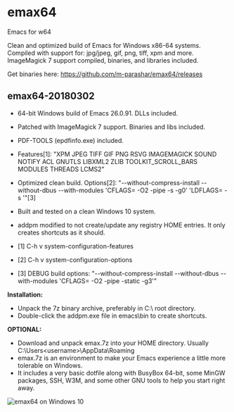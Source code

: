 # emax64
Emacs for w64

Clean and optimized build of Emacs for Windows x86-64 systems.
Compiled with support for: jpg/jpeg, gif, png, tiff, xpm and more.
ImageMagick 7 support compiled, binaries, and libraries included.

Get binaries here: https://github.com/m-parashar/emax64/releases

emax64-20180302
---------------

* 64-bit Windows build of Emacs 26.0.91. DLLs included.
* Patched with ImageMagick 7 support. Binaries and libs included.
* PDF-TOOLS (epdfinfo.exe) included.
* Features[1]: "XPM JPEG TIFF GIF PNG RSVG IMAGEMAGICK SOUND NOTIFY ACL GNUTLS LIBXML2 ZLIB TOOLKIT_SCROLL_BARS MODULES THREADS LCMS2"
* Optimized clean build. Options[2]: "--without-compress-install --without-dbus --with-modules 'CFLAGS= -O2 -pipe -s -g0' 'LDFLAGS= -s '"[3]
* Built and tested on a clean Windows 10 system.
* addpm modified to not create/update any registry HOME entries. It only creates shortcuts as it should.

* [1] C-h v system-configuration-features
* [2] C-h v system-configuration-options
* [3] DEBUG build options: "--without-compress-install --without-dbus --with-modules 'CFLAGS= -O2 -pipe -static -g3'"


**Installation:**

* Unpack the 7z binary archive, preferably in C:\ root directory.
* Double-click the addpm.exe file in emacs\bin to create shortcuts.

**OPTIONAL:**

* Download and unpack emax.7z into your HOME directory. Usually C:\Users\<username>\AppData\Roaming
* emax.7z is an environment to make your Emacs experience a little more tolerable on Windows.
* It includes a very basic dotfile along with BusyBox 64-bit, some MinGW packages, SSH, W3M, and some other GNU tools to help you start right away.

![emax64 on Windows 10](https://i.imgur.com/ZAKxAF7.png)
